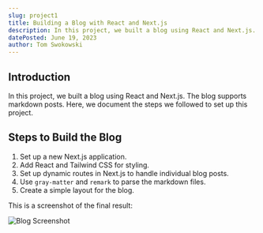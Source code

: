 ```yaml
---
slug: project1
title: Building a Blog with React and Next.js
description: In this project, we built a blog using React and Next.js. The blog supports markdown posts.
datePosted: June 19, 2023
author: Tom Swokowski
---
```


## Introduction

In this project, we built a blog using React and Next.js. The blog supports markdown posts. Here, we document the steps we followed to set up this project.

## Steps to Build the Blog

1. Set up a new Next.js application.
2. Add React and Tailwind CSS for styling.
3. Set up dynamic routes in Next.js to handle individual blog posts.
4. Use `gray-matter` and `remark` to parse the markdown files.
5. Create a simple layout for the blog.

This is a screenshot of the final result:

![Blog Screenshot](https://placehold.co/500x500)
